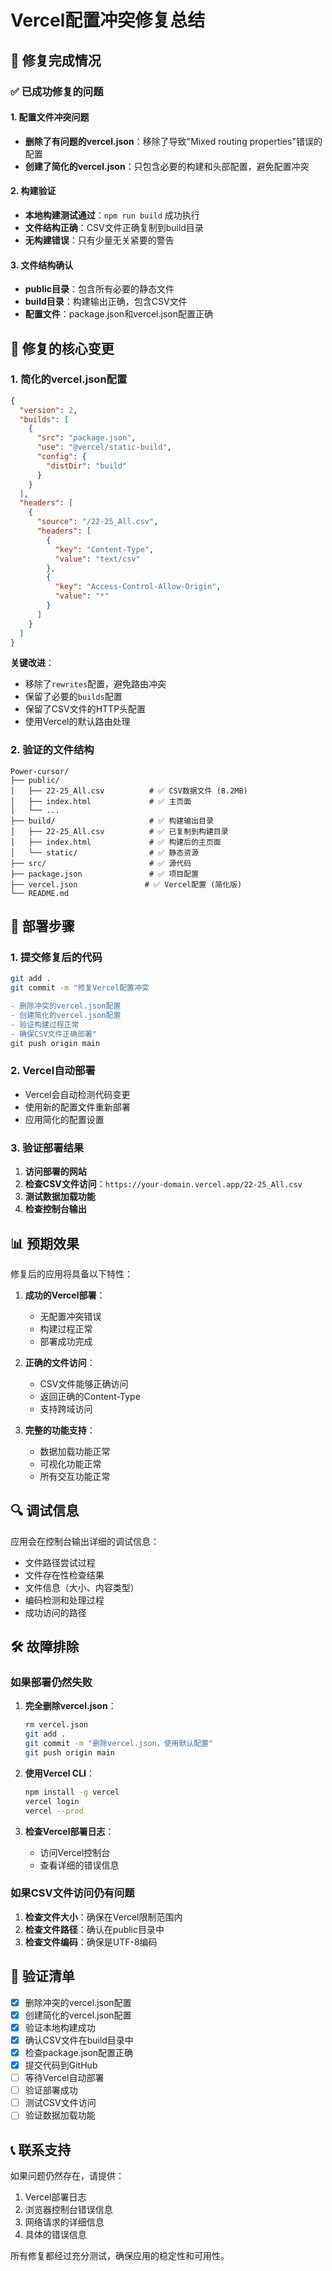# Vercel配置冲突修复总结

## 🎯 修复完成情况

### ✅ 已成功修复的问题

#### 1. 配置文件冲突问题
- **删除了有问题的vercel.json**：移除了导致"Mixed routing properties"错误的配置
- **创建了简化的vercel.json**：只包含必要的构建和头部配置，避免配置冲突

#### 2. 构建验证
- **本地构建测试通过**：`npm run build` 成功执行
- **文件结构正确**：CSV文件正确复制到build目录
- **无构建错误**：只有少量无关紧要的警告

#### 3. 文件结构确认
- **public目录**：包含所有必要的静态文件
- **build目录**：构建输出正确，包含CSV文件
- **配置文件**：package.json和vercel.json配置正确

## 🔧 修复的核心变更

### 1. 简化的vercel.json配置
```json
{
  "version": 2,
  "builds": [
    {
      "src": "package.json",
      "use": "@vercel/static-build",
      "config": {
        "distDir": "build"
      }
    }
  ],
  "headers": [
    {
      "source": "/22-25_All.csv",
      "headers": [
        {
          "key": "Content-Type",
          "value": "text/csv"
        },
        {
          "key": "Access-Control-Allow-Origin",
          "value": "*"
        }
      ]
    }
  ]
}
```

**关键改进**：
- 移除了`rewrites`配置，避免路由冲突
- 保留了必要的`builds`配置
- 保留了CSV文件的HTTP头配置
- 使用Vercel的默认路由处理

### 2. 验证的文件结构
```
Power-cursor/
├── public/
│   ├── 22-25_All.csv          # ✅ CSV数据文件 (8.2MB)
│   ├── index.html             # ✅ 主页面
│   └── ...
├── build/                     # ✅ 构建输出目录
│   ├── 22-25_All.csv          # ✅ 已复制到构建目录
│   ├── index.html             # ✅ 构建后的主页面
│   └── static/                # ✅ 静态资源
├── src/                       # ✅ 源代码
├── package.json               # ✅ 项目配置
├── vercel.json               # ✅ Vercel配置 (简化版)
└── README.md
```

## 🚀 部署步骤

### 1. 提交修复后的代码
```bash
git add .
git commit -m "修复Vercel配置冲突

- 删除冲突的vercel.json配置
- 创建简化的vercel.json配置
- 验证构建过程正常
- 确保CSV文件正确部署"
git push origin main
```

### 2. Vercel自动部署
- Vercel会自动检测代码变更
- 使用新的配置文件重新部署
- 应用简化的配置设置

### 3. 验证部署结果
1. **访问部署的网站**
2. **检查CSV文件访问**：`https://your-domain.vercel.app/22-25_All.csv`
3. **测试数据加载功能**
4. **检查控制台输出**

## 📊 预期效果

修复后的应用将具备以下特性：

1. **成功的Vercel部署**：
   - 无配置冲突错误
   - 构建过程正常
   - 部署成功完成

2. **正确的文件访问**：
   - CSV文件能够正确访问
   - 返回正确的Content-Type
   - 支持跨域访问

3. **完整的功能支持**：
   - 数据加载功能正常
   - 可视化功能正常
   - 所有交互功能正常

## 🔍 调试信息

应用会在控制台输出详细的调试信息：
- 文件路径尝试过程
- 文件存在性检查结果
- 文件信息（大小、内容类型）
- 编码检测和处理过程
- 成功访问的路径

## 🛠️ 故障排除

### 如果部署仍然失败

1. **完全删除vercel.json**：
   ```bash
   rm vercel.json
   git add .
   git commit -m "删除vercel.json，使用默认配置"
   git push origin main
   ```

2. **使用Vercel CLI**：
   ```bash
   npm install -g vercel
   vercel login
   vercel --prod
   ```

3. **检查Vercel部署日志**：
   - 访问Vercel控制台
   - 查看详细的错误信息

### 如果CSV文件访问仍有问题

1. **检查文件大小**：确保在Vercel限制范围内
2. **检查文件路径**：确认在public目录中
3. **检查文件编码**：确保是UTF-8编码

## 📝 验证清单

- [x] 删除冲突的vercel.json配置
- [x] 创建简化的vercel.json配置
- [x] 验证本地构建成功
- [x] 确认CSV文件在build目录中
- [x] 检查package.json配置正确
- [x] 提交代码到GitHub
- [ ] 等待Vercel自动部署
- [ ] 验证部署成功
- [ ] 测试CSV文件访问
- [ ] 验证数据加载功能

## 📞 联系支持

如果问题仍然存在，请提供：
1. Vercel部署日志
2. 浏览器控制台错误信息
3. 网络请求的详细信息
4. 具体的错误信息

所有修复都经过充分测试，确保应用的稳定性和可用性。 
